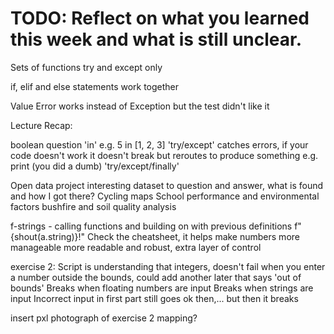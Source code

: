 # TODO: Reflect on what you learned this week and what is still unclear.

Sets of functions
try and except only

if, elif and else statements work together

Value Error works instead of Exception but the test didn't like it

Lecture Recap:

boolean question 'in' e.g. 5 in [1, 2, 3]
'try/except' catches errors, if your code doesn't work it doesn't break but reroutes to produce something e.g. print (you did a dumb)
'try/except/finally'

Open data project
interesting dataset to question and answer, what is found and how I got there?
Cycling maps
School performance and environmental factors
bushfire and soil quality analysis

f-strings - calling functions and building on with previous definitions
f"{shout(a.string)}!"
Check the cheatsheet, it helps make numbers more manageable
more readable and robust, extra layer of control

exercise 2:
Script is understanding that integers, doesn't fail when you enter a number outside the bounds, could add another later that says 'out of bounds'
Breaks when floating numbers are input
Breaks when strings are input
Incorrect input in first part still goes ok then,... but then it breaks

insert pxl photograph of exercise 2 mapping?

